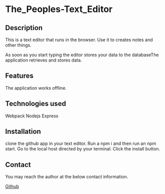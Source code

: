 # The_Peoples-Text_Editor

## Description

This is a text editor that runs in the browser.  Use it to creates notes and other things.

As soon as you start typing the editor stores your data to the databaseThe application retrieves and stores data.

## Features

The application works offline.

## Technologies used
Webpack
Nodejs
Express

## Installation
clone the github app in your text editor. Run a npm i and then run an npm start.  Go to the local host directed by your terminal.  Click the install button. 


## Contact
You may reach the author at the below contact information.

[Github](https://github.com/code587)

